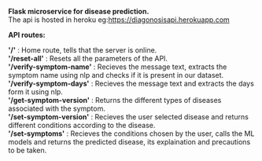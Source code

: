 **Flask microservice for disease prediction.** <br>
The api is hosted in heroku eg:https://diagonosisapi.herokuapp.com

**API routes:**<br>

**'/'** : Home route, tells that the server is online.<br>
**'/reset-all'** : Resets all the parameters of the API.<br>
**'/verify-symptom-name'** : Recieves the message text, extracts the symptom name using nlp and checks if it is present in our dataset.<br>
**'/verify-symptom-days'** : Recieves the message text and extracts the days form it using nlp.<br>
**'/get-symptom-version'** : Returns the different types of diseases associated with the symptom.<br>
**'/set-symptom-version'** : Recieves the user selected disease and returns different conditions according to the disease.<br>
**'/set-symptoms'** : Recieves the conditions chosen by the user, calls the ML models and returns the predicted disease, its explaination and precautions to be taken.<br>
